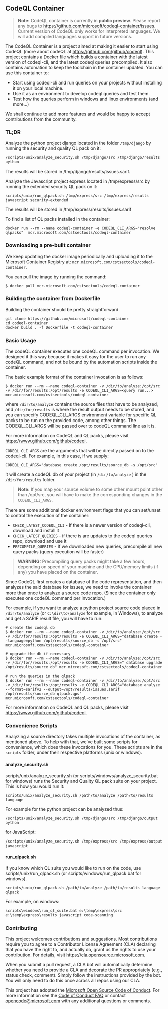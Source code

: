 ## CodeQL Container

> **Note:** CodeQL container is currently in **public preview**. Please report any bugs to https://github.com/microsoft/codeql-container/issues.
> Current version of CodeQL only works for interpreted languages. We will add compiled languages support in future versions.

The CodeQL Container is a project aimed at making it easier to start using CodeQL (more about codeQL at https://github.com/github/codeql). This project
contains a Docker file which builds a container with the latest version of codeql-cli, and the latest codeql queries precompiled. 
It also contains automation to keep the toolchain in the container updated. You can use this container to:

* Start using codeql-cli and run queries on your projects without installing it on your local machine.
* Use it as an environment to develop codeql queries and test them.
* Test how the queries perform in windows and linux environments (and more...)

We shall continue to add more features and would be happy to accept contributions from the community.

### TL;DR

Analyze the python project django located in the folder ```/tmp/django``` by running the security and quality QL pack on it:

```
/scripts/unix/analyze_security.sh /tmp/django/src /tmp/django/results python
```

The results will be stored in /tmp/django/results/issues.sarif.

Analyze the Javascript project express located in /tmp/express/src by running the extended security QL pack on it:
```
scripts/unix/run_qlpack.sh /tmp/express/src /tmp/express/results javascript security-extended
```

The results will be stored in /tmp/express/results/issues.sarif

To find a list of QL packs installed in the container:

```
docker run --rm --name codeql-container -e CODEQL_CLI_ARGS="resolve qlpacks"  mcr.microsoft.com/cstsectools/codeql-container
```

### Downloading a pre-built container

We keep updating the docker image periodically and uploading it to the Microsoft Container Registry at: ```mcr.microsoft.com/cstsectools/codeql-container```.

You can pull the image by running the command:
```
$ docker pull mcr.microsoft.com/cstsectools/codeql-container
```


### Building the container from Dockerfile

Building the container should be pretty straightforward.

```
git clone https://github.com/microsoft/codeql-container
cd codeql-container
docker build . -f Dockerfile -t codeql-container
```

### Basic Usage
 
The codeQL container executes one codeQL command per invocation. We designed it this way because it makes it easy for the user to run any codeQL command, and not be bound by the automation scripts inside the container.

The basic example format of the container invocation is as follows:

```
$ docker run --rm --name codeql-container -v /dir/to/analyze:/opt/src -v /dir/for/results:/opt/results -e CODEQL_CLI_ARGS=<query run...> mcr.microsoft.com/cstsectools/codeql-container
```

where `/dir/to/analyze` contains the source files that have to be analyzed, and `/dir/for/results` is where the result output 
needs to be stored, and you can specify CODEQL_CLI_ARGS environment variable for specific QL packs to be run on the provided code, among other things. The CODEQL_CLI_ARGS will be passed over to codeQL command line as it is.

For more information on CodeQL and QL packs, please visit https://www.github.com/github/codeql.

`CODEQL_CLI_ARGS` are the arguments that will be directly passed on to the codeql-cli. For example, in this case, if we supply:

```
CODEQL_CLI_ARGS="database create /opt/results/source_db -s /opt/src"
```

it will create a codeQL db of your project (in ```/dir/to/analyze``` ) in the ```/dir/for/results``` folder.

> **Note:** If you map your source volume to some other mount point other than /opt/src, you will have to make the corresponding changes
> in the `CODEQL_CLI_ARGS`.

There are some additional docker environment flags that you can set/unset to control the execution of the container:

* `CHECK_LATEST_CODEQL_CLI` - If there is a newer version of codeql-cli, download and install it
* `CHECK_LATEST_QUERIES` - if there is are updates to the codeql queries repo, download and use it
* `PRECOMPILE_QUERIES` - If we downloaded new queries, precompile all new query packs (query execution will be faster)

> **WARNING:** Precompiling query packs might take a few hours, depending on speed of your machine and the CPU/memory limits (if any)
> you have placed on the container.

Since CodeQL first creates a database of the code representation, and then analyzes the said database for issues, we need to invoke the container more than once to analyze a source code repo. (Since the container only executes one codeQL command per invocation.)

For example, if you want to analyze a python project source code placed in `/dir/to/analyze` (or `C:\dir\to\analyze` for example, in Windows), 
to analyze and get a SARIF result file, you will have to run:

```
# create the codeql db
$ docker run --rm --name codeql-container -v /dir/to/analyze:/opt/src -v /dir/for/results:/opt/results -e CODEQL_CLI_ARGS="database create --language=python /opt/results/source_db -s /opt/src" mcr.microsoft.com/cstsectools/codeql-container

# upgrade the db if necessary
$ docker run --rm --name codeql-container -v /dir/to/analyze:/opt/src -v /dir/for/results:/opt/results -e CODEQL_CLI_ARGS=" database upgrade /opt/results/source_db" mcr.microsoft.com/cstsectools/codeql-container

# run the queries in the qlpack
$ docker run --rm --name codeql-container -v /dir/to/analyze:/opt/src -v /dir/for/results:/opt/results -e CODEQL_CLI_ARGS="database analyze --format=sarifv2 --output=/opt/results/issues.sarif /opt/results/source_db qlpack.qps" mcr.microsoft.com/cstsectools/codeql-container
```

For more information on CodeQL and QL packs, please visit https://www.github.com/github/codeql.

### Convenience Scripts
Analyzing a source directory takes multiple invocations of the container, as mentioned above. To help with that, we've built some scripts for convenience, which does these invocations for you. 
These scripts are in the ```scripts``` folder, under their respective platforms (unix or windows).

#### analyze_security.sh
scripts/unix/analyze_security.sh (or scripts/windows/analyze_security.bat for windows) runs the Security and Quality QL pack suite on your project. This is how you would run it:

```
scripts/unix/analyze_security.sh /path/to/analyze /path/to/results language
```

For example for the python project can be analyzed thus:

```
/scripts/unix/analyze_security.sh /tmp/django/src /tmp/django/output python
```

for JavaScript:
```
/scripts/unix/analyze_security.sh /tmp/express/src /tmp/express/output javascript
```

#### run_qlpack.sh
If you know which QL suite you would like to run on the code, use scripts/unix/run_qlpack.sh (or scripts/windows/run_qlpack.bat for windows). 

```
scripts/unix/run_qlpack.sh /path/to/analyze /path/to/results language qlpack
```

For example, on windows:

```
scripts\windows\run_ql_suite.bat e:\temp\express\src e:\temp\express\results javascript code-scanning 
```

### Contributing

This project welcomes contributions and suggestions. Most contributions require you to agree to a
Contributor License Agreement (CLA) declaring that you have the right to, and actually do, grant us
the rights to use your contribution. For details, visit https://cla.opensource.microsoft.com.

When you submit a pull request, a CLA bot will automatically determine whether you need to provide
a CLA and decorate the PR appropriately (e.g., status check, comment). Simply follow the instructions
provided by the bot. You will only need to do this once across all repos using our CLA.

This project has adopted the [Microsoft Open Source Code of Conduct](https://opensource.microsoft.com/codeofconduct/).
For more information see the [Code of Conduct FAQ](https://opensource.microsoft.com/codeofconduct/faq/) or
contact [opencode@microsoft.com](mailto:opencode@microsoft.com) with any additional questions or comments.
